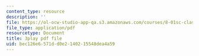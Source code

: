 ```yaml
---
content_type: resource
description: ''
file: https://ol-ocw-studio-app-qa.s3.amazonaws.com/courses/8-01sc-classical-mechanics-fall-2016/bec126e6571dd0e2140215548dea4a59_CfTLS6YYPms.pdf
file_type: application/pdf
resourcetype: Document
title: 3play pdf file
uid: bec126e6-571d-d0e2-1402-15548dea4a59
---
```

